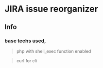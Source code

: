 # JIRA issue reorganizer

## Info

### base techs used,

> php with shell_exec  function enabled

> curl for cli

### 